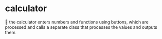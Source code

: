 # calculator
🧮 
the calculator enters numbers and functions using buttons, which are processed and calls a separate class that processes the values and outputs them.
